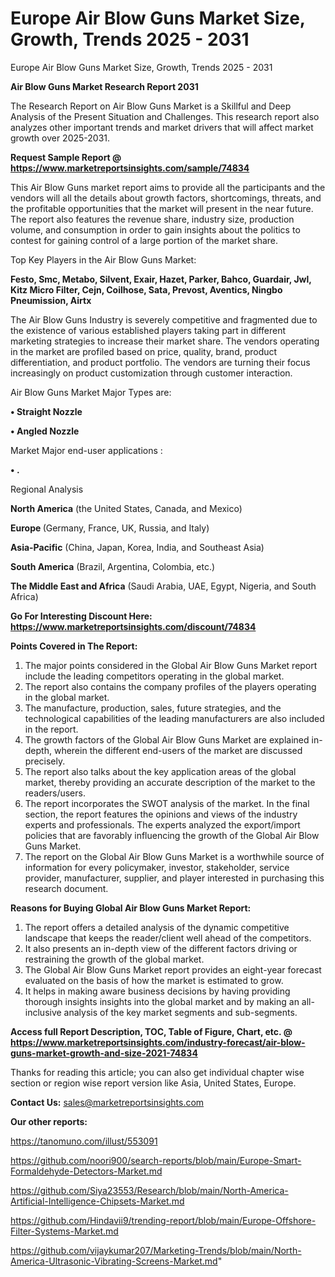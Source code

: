 # Europe Air Blow Guns Market Size, Growth, Trends 2025 - 2031
Europe Air Blow Guns Market Size, Growth, Trends 2025 - 2031

<strong>Air Blow Guns Market Research Report 2031</strong>

The Research Report on Air Blow Guns Market is a Skillful and Deep Analysis of the Present Situation and Challenges. This research report also analyzes other important trends and market drivers that will affect market growth over 2025-2031.

<strong>Request Sample Report @ <a href=https://www.marketreportsinsights.com/sample/74834>https://www.marketreportsinsights.com/sample/74834</a></strong>

This Air Blow Guns market report aims to provide all the participants and the vendors will all the details about growth factors, shortcomings, threats, and the profitable opportunities that the market will present in the near future. The report also features the revenue share, industry size, production volume, and consumption in order to gain insights about the politics to contest for gaining control of a large portion of the market share.

Top Key Players in the Air Blow Guns Market:

<strong>Festo, Smc, Metabo, Silvent, Exair, Hazet, Parker, Bahco, Guardair, Jwl, Kitz Micro Filter, Cejn, Coilhose, Sata, Prevost, Aventics, Ningbo Pneumission, Airtx</strong>

The Air Blow Guns Industry is severely competitive and fragmented due to the existence of various established players taking part in different marketing strategies to increase their market share. The vendors operating in the market are profiled based on price, quality, brand, product differentiation, and product portfolio. The vendors are turning their focus increasingly on product customization through customer interaction.

Air Blow Guns Market Major Types are:

<strong>• Straight Nozzle

• Angled Nozzle</strong>

Market Major end-user applications :

<strong>• .</strong>

Regional Analysis

</u><strong><b>North America</b></strong> (the United States, Canada, and Mexico)

<strong><b>Europe </b></strong>(Germany, France, UK, Russia, and Italy)

<strong><b>Asia-Pacific</b></strong> (China, Japan, Korea, India, and Southeast Asia)

<strong><b>South America</b></strong> (Brazil, Argentina, Colombia, etc.)

<strong><b>The Middle East and Africa</b></strong> (Saudi Arabia, UAE, Egypt, Nigeria, and South Africa)

<strong>Go For Interesting Discount Here: <a href=https://www.marketreportsinsights.com/discount/74834>https://www.marketreportsinsights.com/discount/74834</a></strong>

<strong>Points Covered in The Report:</strong>
<ol>
  <li>The major points considered in the Global Air Blow Guns Market report include the leading competitors operating in the global market.</li>
  <li>The report also contains the company profiles of the players operating in the global market.</li>
  <li>The manufacture, production, sales, future strategies, and the technological capabilities of the leading manufacturers are also included in the report.</li>
  <li>The growth factors of the Global Air Blow Guns Market are explained in-depth, wherein the different end-users of the market are discussed precisely.</li>
  <li>The report also talks about the key application areas of the global market, thereby providing an accurate description of the market to the readers/users.</li>
  <li>The report incorporates the SWOT analysis of the market. In the final section, the report features the opinions and views of the industry experts and professionals. The experts analyzed the export/import policies that are favorably influencing the growth of the Global Air Blow Guns Market.</li>
  <li>The report on the Global Air Blow Guns Market is a worthwhile source of information for every policymaker, investor, stakeholder, service provider, manufacturer, supplier, and player interested in purchasing this research document.</li>
</ol>
<strong>Reasons for Buying Global Air Blow Guns Market Report:</strong>

<ol>
  <li>The report offers a detailed analysis of the dynamic competitive landscape that keeps the reader/client well ahead of the competitors.</li>
  <li>It also presents an in-depth view of the different factors driving or restraining the growth of the global market.</li>
  <li>The Global Air Blow Guns Market report provides an eight-year forecast evaluated on the basis of how the market is estimated to grow.</li>
  <li>It helps in making aware business decisions by having providing thorough insights insights into the global market and by making an all-inclusive analysis of the key market segments and sub-segments.</li>
</ol>
<strong>Access full Report Description, TOC, Table of Figure, Chart, etc. @ <a href=https://www.marketreportsinsights.com/industry-forecast/air-blow-guns-market-growth-and-size-2021-74834>https://www.marketreportsinsights.com/industry-forecast/air-blow-guns-market-growth-and-size-2021-74834</a></strong>


Thanks for reading this article; you can also get individual chapter wise section or region wise report version like Asia, United States, Europe.

<strong>Contact Us:</strong>
sales@marketreportsinsights.com

<strong>Our other reports:</strong>

<a href=https://tanomuno.com/illust/553091>https://tanomuno.com/illust/553091</a>

<a href=https://github.com/noori900/search-reports/blob/main/Europe-Smart-Formaldehyde-Detectors-Market.md>https://github.com/noori900/search-reports/blob/main/Europe-Smart-Formaldehyde-Detectors-Market.md</a>

<a href=https://github.com/Siya23553/Research/blob/main/North-America-Artificial-Intelligence-Chipsets-Market.md>https://github.com/Siya23553/Research/blob/main/North-America-Artificial-Intelligence-Chipsets-Market.md</a>

<a href=https://github.com/Hindavii9/trending-report/blob/main/Europe-Offshore-Filter-Systems-Market.md>https://github.com/Hindavii9/trending-report/blob/main/Europe-Offshore-Filter-Systems-Market.md</a>

<a href=https://github.com/vijaykumar207/Marketing-Trends/blob/main/North-America-Ultrasonic-Vibrating-Screens-Market.md>https://github.com/vijaykumar207/Marketing-Trends/blob/main/North-America-Ultrasonic-Vibrating-Screens-Market.md</a>"
